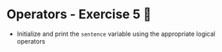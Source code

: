 # Operators - Exercise 5 🐍

- Initialize and print the `sentence` variable using the appropriate logical operators
